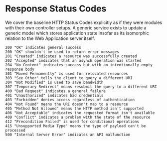 # Response Status Codes

We cover the baseline HTTP Status Codes explicitly as if they were modules 
with their own controller setups. A generic service exists to update a generic 
model which stores application state insofar as its isomorphic relation to the 
Web Application server itself.

    200 "OK" indicates general success
    200 "OK" shouldn't be used to return error messages
    201 "Created" indicates a resource was successfully created
    202 "Accepted" indicates that an asynch operation was started
    204 "No Content" indicates success but with an intentionally empty response body
    301 "Moved Permanently" is used for relocated resources
    303 "See Other" tells the client to query a different URI
    304 "Not Modified" is used to save bandwidth
    307 "Temporary Redirect" means resubmit the query to a different URI
    400 "Bad Request" indicates a general failure
    401 "Unauthorized" indicates bad credentials
    403 "Forbidden" denies access regardless of authentication
    404 "Not Found" means the URI doesn't map to a resource
    405 "Method Not Allowed" means the HTTP method isn't supported
    406 "Not Acceptable" indicates the requested format isn't available
    409 "Conflict" indicates a problem with the state of the resource
    412 "Precondition Failed" is used for conditional operations
    415 "Unsupported Media Type" means the type of payload can't be processed
    500 "Internal Server Error" indicates an API malfunction

